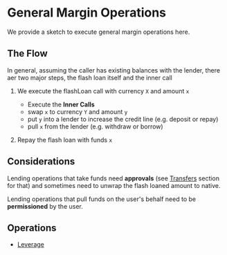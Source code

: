 # General Margin Operations

We provide a sketch to execute general margin operations here.

## The Flow

In general, assuming the caller has existing balances with the lender, there aer two major steps, the flash loan itself and the inner call

1. We execute the flashLoan call with currency `X` and amount `x`

   - Execute the **Inner Calls**
   - swap `x` to currency `Y` and amount `y`
   - put `y` into a lender to increase the credit line (e.g. deposit or repay)
   - pull `x` from the lender (e.g. withdraw or borrow)


2. Repay the flash loan with funds `x`

## Considerations

Lending operations that take funds need **approvals** (see [Transfers](../transfers.md) section for that) and sometimes need to unwrap the flash loaned amount to native.

Lending operations that pull funds on the user's behalf need to be **permissioned** by the user.


## Operations

- [Leverage](./leverage.md)